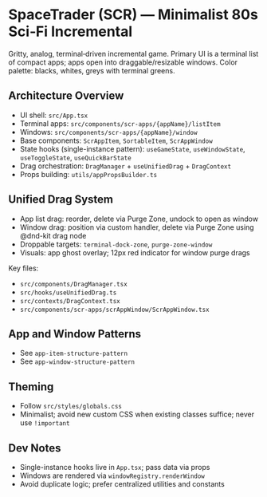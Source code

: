 # SpaceTrader (SCR) — Minimalist 80s Sci‑Fi Incremental

Gritty, analog, terminal‑driven incremental game. Primary UI is a terminal list of compact apps; apps open into draggable/resizable windows. Color palette: blacks, whites, greys with terminal greens.

## Architecture Overview

- UI shell: `src/App.tsx`
- Terminal apps: `src/components/scr-apps/{appName}/listItem`
- Windows: `src/components/scr-apps/{appName}/window`
- Base components: `ScrAppItem`, `SortableItem`, `ScrAppWindow`
- State hooks (single-instance pattern): `useGameState`, `useWindowState`, `useToggleState`, `useQuickBarState`
- Drag orchestration: `DragManager` + `useUnifiedDrag` + `DragContext`
- Props building: `utils/appPropsBuilder.ts`

## Unified Drag System

- App list drag: reorder, delete via Purge Zone, undock to open as window
- Window drag: position via custom handler, delete via Purge Zone using @dnd-kit drag node
- Droppable targets: `terminal-dock-zone`, `purge-zone-window`
- Visuals: app ghost overlay; 12px red indicator for window purge drags

Key files:
- `src/components/DragManager.tsx`
- `src/hooks/useUnifiedDrag.ts`
- `src/contexts/DragContext.tsx`
- `src/components/scr-apps/scrAppWindow/ScrAppWindow.tsx`

## App and Window Patterns

- See `app-item-structure-pattern`
- See `app-window-structure-pattern`

## Theming

- Follow `src/styles/globals.css`
- Minimalist; avoid new custom CSS when existing classes suffice; never use `!important`

## Dev Notes

- Single-instance hooks live in `App.tsx`; pass data via props
- Windows are rendered via `windowRegistry.renderWindow`
- Avoid duplicate logic; prefer centralized utilities and constants

